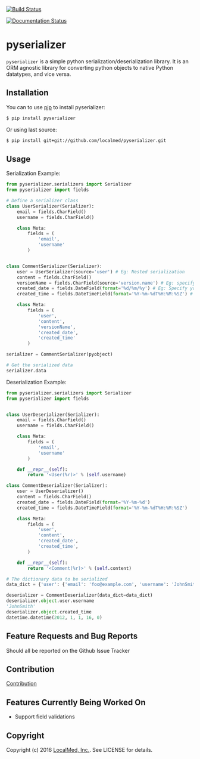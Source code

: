 [![Build Status](https://travis-ci.org/localmed/pyserializer.svg?branch=development)](https://travis-ci.org/localmed/pyserializer)

[![Documentation Status](https://readthedocs.org/projects/pyserializer/badge/?version=latest)](http://pyserializer.readthedocs.org/en/latest/?badge=latest)


pyserializer
============

`pyserializer` is a simple python serialization/deserialization library. It is an ORM agnostic library for converting python objects to native Python datatypes, and vice versa.

Installation
------------

You can to use [pip](https://pypi.python.org/pypi/pip) to install pyserializer:
``` bash
$ pip install pyserializer
```
Or using last source:
``` bash
$ pip install git+git://github.com/localmed/pyserializer.git
```

Usage
-----

Serialization Example:
``` python
from pyserializer.serializers import Serializer
from pyserializer import fields

# Define a serializer class
class UserSerializer(Serializer):
    email = fields.CharField()
    username = fields.CharField()

    class Meta:
        fields = (
            'email',
            'username'
        )


class CommentSerializer(Serializer):
    user = UserSerializer(source='user') # Eg: Nested serialization
    content = fields.CharField()
    versionName = fields.CharField(source='version.name') # Eg: specifying the source
    created_date = fields.DateField(format='%d/%m/%y') # Eg: Specify you own datetime format. Defaults to ISO_8601
    created_time = fields.DateTimeField(format='%Y-%m-%dT%H:%M:%SZ') # Eg: Specify you own datetime format. Defaults to ISO_8601

    class Meta:
        fields = (
            'user',
            'content',
            'versionName',
            'created_date',
            'created_time'
        )

serializer = CommentSerializer(pyobject)

# Get the serialized data
serializer.data
```

Deserialization Example:

``` python
from pyserializer.serializers import Serializer
from pyserializer import fields


class UserDeserializer(Serializer):
    email = fields.CharField()
    username = fields.CharField()

    class Meta:
        fields = (
            'email',
            'username'
        )

    def __repr__(self):
        return '<User(%r)>' % (self.username)

class CommentDeserializer(Serializer):
    user = UserDeserializer()
    content = fields.CharField()
    created_date = fields.DateField(format='%Y-%m-%d')
    created_time = fields.DateTimeField(format='%Y-%m-%dT%H:%M:%SZ')

    class Meta:
        fields = (
            'user',
            'content',
            'created_date',
            'created_time',
        )

    def __repr__(self):
        return '<Comment(%r)>' % (self.content)

# The dictionary data to be serialized
data_dict = {'user': {'email': 'foo@example.com', 'username': 'JohnSmith'}, 'content': 'foo bar', 'created_date': '2015-01-01', 'created_time': '2012-01-01T16:00:00Z'}

deserializer = CommentDeserializer(data_dict=data_dict)
deserializer.object.user.username
'JohnSmith'
deserializer.object.created_time
datetime.datetime(2012, 1, 1, 16, 0)
```

Feature Requests and Bug Reports
--------------------------------

Should all be reported on the Github Issue Tracker


Contribution
------------

[Contribution](CONTRIBUTING.md)


Features Currently Being Worked On
----------------------------------

- Support field validations

Copyright
---------

Copyright (c) 2016 [LocalMed, Inc.](http://www.localmed.com/). See LICENSE for details.
